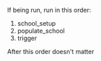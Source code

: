 If being run, run in this order:

1. school_setup
2. populate_school
3. trigger

After this order doesn't matter